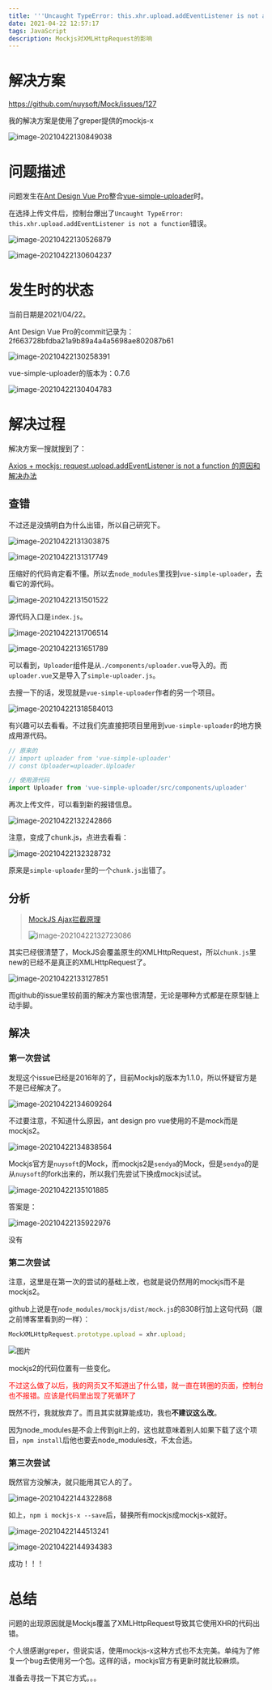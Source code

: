 ```yaml
---
title: '''Uncaught TypeError: this.xhr.upload.addEventListener is not a function''解决方案'
date: 2021-04-22 12:57:17
tags: JavaScript
description: Mockjs对XMLHttpRequest的影响
---
```


# 解决方案

https://github.com/nuysoft/Mock/issues/127

我的解决方案是使用了greper提供的mockjs-x

![image-20210422130849038](https://dcsuibian-public-resources.oss-cn-hangzhou.aliyuncs.com/img/20210422151643.png)

# 问题描述

问题发生在[Ant Design Vue Pro](https://github.com/vueComponent/ant-design-vue-pro)整合[vue-simple-uploader](https://github.com/simple-uploader/vue-uploader)时。

在选择上传文件后，控制台爆出了`Uncaught TypeError: this.xhr.upload.addEventListener is not a function`错误。

![image-20210422130526879](https://dcsuibian-public-resources.oss-cn-hangzhou.aliyuncs.com/img/20210422151645.png)

![image-20210422130604237](https://dcsuibian-public-resources.oss-cn-hangzhou.aliyuncs.com/img/20210422151647.png)

#  发生时的状态

当前日期是2021/04/22。

Ant Design Vue Pro的commit记录为：2f663728bfdba21a9b89a4a4a5698ae802087b61

![image-20210422130258391](https://dcsuibian-public-resources.oss-cn-hangzhou.aliyuncs.com/img/20210422151649.png)

vue-simple-uploader的版本为：0.7.6

![image-20210422130404783](https://dcsuibian-public-resources.oss-cn-hangzhou.aliyuncs.com/img/20210422151652.png)

# 解决过程

解决方案一搜就搜到了：

[Axios + mockjs: request.upload.addEventListener is not a function 的原因和解决办法](https://blog.csdn.net/caplike/article/details/104734602)

## 查错

不过还是没搞明白为什么出错，所以自己研究下。

![image-20210422131303875](https://dcsuibian-public-resources.oss-cn-hangzhou.aliyuncs.com/img/20210422151653.png)

![image-20210422131317749](https://dcsuibian-public-resources.oss-cn-hangzhou.aliyuncs.com/img/20210422151656.png)

压缩好的代码肯定看不懂。所以去`node_modules`里找到`vue-simple-uploader`，去看它的源代码。

![image-20210422131501522](https://dcsuibian-public-resources.oss-cn-hangzhou.aliyuncs.com/img/20210422151659.png)

源代码入口是`index.js`。

![image-20210422131706514](https://dcsuibian-public-resources.oss-cn-hangzhou.aliyuncs.com/img/20210422151701.png)

![image-20210422131651789](https://dcsuibian-public-resources.oss-cn-hangzhou.aliyuncs.com/img/20210422151703.png)

可以看到，`Uploader`组件是从`./components/uploader.vue`导入的。而`uploader.vue`又是导入了`simple-uploader.js`。

去搜一下的话，发现就是`vue-simple-uploader`作者的另一个项目。

![image-20210422131858401](https://dcsuibian-public-resources.oss-cn-hangzhou.aliyuncs.com/img/20210422151705.png)3

有兴趣可以去看看。不过我们先直接把项目里用到`vue-simple-uploader`的地方换成用源代码。

```javascript
// 原来的
// import uploader from 'vue-simple-uploader'
// const Uploader=uploader.Uploader

// 使用源代码
import Uploader from 'vue-simple-uploader/src/components/uploader'
```

再次上传文件，可以看到新的报错信息。

![image-20210422132242866](https://dcsuibian-public-resources.oss-cn-hangzhou.aliyuncs.com/img/20210422132251.png)

注意，变成了chunk.js，点进去看看：

![image-20210422132328732](https://dcsuibian-public-resources.oss-cn-hangzhou.aliyuncs.com/img/20210422151710.png)

原来是`simple-uploader`里的一个`chunk.js`出错了。

## 分析

> [MockJS Ajax拦截原理](https://juejin.cn/post/6904153889163968526)
>
> ![image-20210422132723086](https://dcsuibian-public-resources.oss-cn-hangzhou.aliyuncs.com/img/20210422151714.png)

其实已经很清楚了，MockJS会覆盖原生的XMLHttpRequest，所以`chunk.js`里new的已经不是真正的XMLHttpRequest了。

![image-20210422133127851](https://dcsuibian-public-resources.oss-cn-hangzhou.aliyuncs.com/img/20210422151716.png)

而github的issue里较前面的解决方案也很清楚，无论是哪种方式都是在原型链上动手脚。

## 解决

### 第一次尝试

发现这个issue已经是2016年的了，目前Mockjs的版本为1.1.0，所以怀疑官方是不是已经解决了。

![image-20210422134609264](https://dcsuibian-public-resources.oss-cn-hangzhou.aliyuncs.com/img/20210422151718.png)

不过要注意，不知道什么原因，ant design pro vue使用的不是mock而是mockjs2。

![image-20210422134838564](https://dcsuibian-public-resources.oss-cn-hangzhou.aliyuncs.com/img/20210422151720.png)

Mockjs官方是`nuysoft`的Mock，而mockjs2是`sendya`的Mock，但是`sendya`的是从`nuysoft`的fork出来的，所以我们先尝试下换成mockjs试试。

![image-20210422135101885](https://dcsuibian-public-resources.oss-cn-hangzhou.aliyuncs.com/img/20210422151722.png)



答案是：

![image-20210422135922976](https://dcsuibian-public-resources.oss-cn-hangzhou.aliyuncs.com/img/20210422151723.png)

没有

### 第二次尝试

注意，这里是在第一次的尝试的基础上改，也就是说仍然用的mockjs而不是mockjs2。

github上说是在`node_modules/mockjs/dist/mock.js`的8308行加上这句代码（跟之前博客里看到的一样）：

```javascript
MockXMLHttpRequest.prototype.upload = xhr.upload;
```

![图片](https://dcsuibian-public-resources.oss-cn-hangzhou.aliyuncs.com/img/20210422151725)

mockjs2的代码位置有一些变化。



<span style="color:red">不过这么做了以后，我的网页又不知道出了什么错，就一直在转圈的页面，控制台也不报错。应该是代码里出现了死循环了</span>

既然不行，我就放弃了。而且其实就算能成功，我也**不建议这么改**。

因为node_modules是不会上传到git上的，这也就意味着别人如果下载了这个项目，`npm install`后他也要去node_modules改，不太合适。

### 第三次尝试

既然官方没解决，就只能用其它人的了。

![image-20210422144322868](https://dcsuibian-public-resources.oss-cn-hangzhou.aliyuncs.com/img/20210422151730.png)

如上，`npm i mockjs-x --save`后，替换所有mockjs成mockjs-x就好。

![image-20210422144513241](https://dcsuibian-public-resources.oss-cn-hangzhou.aliyuncs.com/img/20210422151731.png)

![image-20210422144934383](https://dcsuibian-public-resources.oss-cn-hangzhou.aliyuncs.com/img/20210422151733.png)

成功！！！

# 总结

问题的出现原因就是Mockjs覆盖了XMLHttpRequest导致其它使用XHR的代码出错。



个人很感谢greper，但说实话，使用mockjs-x这种方式也不太完美。单纯为了修复一个bug去使用另一个包。这样的话，mockjs官方有更新时就比较麻烦。

准备去寻找一下其它方式。。。